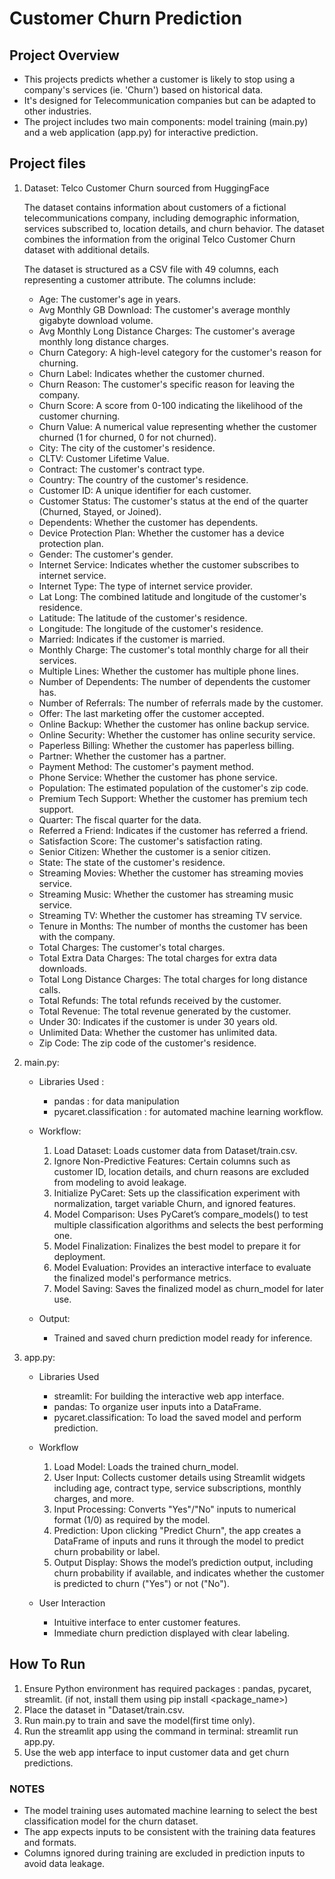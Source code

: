 # Customer Churn Prediction

## Project Overview
- This projects predicts whether a customer is likely to stop using a company's services (ie. 'Churn') based on historical data.
- It's designed for Telecommunication companies but can be adapted to other industries.
- The project includes two main components: model training (main.py) and a web application (app.py) for interactive prediction.

## Project files
1. Dataset: Telco Customer Churn sourced from HuggingFace
    
    The dataset contains information about customers of a fictional telecommunications company, including demographic information, services subscribed to, location details, and churn behavior. The dataset combines the information from the original Telco Customer Churn dataset with additional details.

    The dataset is structured as a CSV file with 49 columns, each representing a customer attribute. The columns include:

    * Age: The customer's age in years.
    * Avg Monthly GB Download: The customer's average monthly gigabyte download volume.
    * Avg Monthly Long Distance Charges: The customer's average monthly long distance charges.
    * Churn Category: A high-level category for the customer's reason for churning.
    * Churn Label: Indicates whether the customer churned.
    * Churn Reason: The customer's specific reason for leaving the company.
    * Churn Score: A score from 0-100 indicating the likelihood of the customer churning.
    * Churn Value: A numerical value representing whether the customer churned (1 for churned, 0 for not churned).
    * City: The city of the customer's residence.
    * CLTV: Customer Lifetime Value.
    * Contract: The customer's contract type.
    * Country: The country of the customer's residence.
    * Customer ID: A unique identifier for each customer.
    * Customer Status: The customer's status at the end of the quarter (Churned, Stayed, or Joined).
    * Dependents: Whether the customer has dependents.
    * Device Protection Plan: Whether the customer has a device protection plan.
    * Gender: The customer's gender.
    * Internet Service: Indicates whether the customer subscribes to internet service.
    * Internet Type: The type of internet service provider.
    * Lat Long: The combined latitude and longitude of the customer's residence.
    * Latitude: The latitude of the customer's residence.
    * Longitude: The longitude of the customer's residence.
    * Married: Indicates if the customer is married.
    * Monthly Charge: The customer's total monthly charge for all their services.
    * Multiple Lines: Whether the customer has multiple phone lines.
    * Number of Dependents: The number of dependents the customer has.
    * Number of Referrals: The number of referrals made by the customer.
    * Offer: The last marketing offer the customer accepted.
    * Online Backup: Whether the customer has online backup service.
    * Online Security: Whether the customer has online security service.
    * Paperless Billing: Whether the customer has paperless billing.
    * Partner: Whether the customer has a partner.
    * Payment Method: The customer's payment method.
    * Phone Service: Whether the customer has phone service.
    * Population: The estimated population of the customer's zip code.
    * Premium Tech Support: Whether the customer has premium tech support.
    * Quarter: The fiscal quarter for the data.
    * Referred a Friend: Indicates if the customer has referred a friend.
    * Satisfaction Score: The customer's satisfaction rating.
    * Senior Citizen: Whether the customer is a senior citizen.
    * State: The state of the customer's residence.
    * Streaming Movies: Whether the customer has streaming movies service.
    * Streaming Music: Whether the customer has streaming music service.
    * Streaming TV: Whether the customer has streaming TV service.
    * Tenure in Months: The number of months the customer has been with the company.
    * Total Charges: The customer's total charges.
    * Total Extra Data Charges: The total charges for extra data downloads.
    * Total Long Distance Charges: The total charges for long distance calls.
    * Total Refunds: The total refunds received by the customer.
    * Total Revenue: The total revenue generated by the customer.
    * Under 30: Indicates if the customer is under 30 years old.
    * Unlimited Data: Whether the customer has unlimited data.
    * Zip Code: The zip code of the customer's residence.

2. main.py:
    * Libraries Used : 
        * pandas : for data manipulation
        * pycaret.classification : for automated machine learning workflow.

    * Workflow:
        1. Load Dataset: Loads customer data from Dataset/train.csv.
        2. Ignore Non-Predictive Features: Certain columns such as customer ID, location details, and churn reasons are excluded from modeling to avoid leakage.
        3. Initialize PyCaret: Sets up the classification experiment with normalization, target variable Churn, and ignored features.
        4. Model Comparison: Uses PyCaret’s compare_models() to test multiple classification algorithms and selects the best performing one.
        5. Model Finalization: Finalizes the best model to prepare it for deployment.
        6. Model Evaluation: Provides an interactive interface to evaluate the finalized model's performance metrics.
        7. Model Saving: Saves the finalized model as churn_model for later use.

    * Output:

        * Trained and saved churn prediction model ready for inference.

3. app.py:
    * Libraries Used
        * streamlit: For building the interactive web app interface.
        * pandas: To organize user inputs into a DataFrame.
        * pycaret.classification: To load the saved model and perform prediction.

    * Workflow
        1. Load Model: Loads the trained churn_model.
        2. User Input: Collects customer details using Streamlit widgets including age, contract type, service subscriptions, monthly charges, and more.
        3. Input Processing: Converts "Yes"/"No" inputs to numerical format (1/0) as required by the model.
        4. Prediction: Upon clicking "Predict Churn", the app creates a DataFrame of inputs and runs it through the model to predict churn probability or label.
        5. Output Display: Shows the model’s prediction output, including churn probability if available, and indicates whether the customer is predicted to churn ("Yes") or not ("No").

    * User Interaction
        * Intuitive interface to enter customer features.
        * Immediate churn prediction displayed with clear labeling.

## How To Run

1. Ensure Python environment has required packages : pandas, pycaret, streamlit. (if not, install them using pip install <package_name>)
2. Place the dataset in "Dataset/train.csv.
3. Run main.py to train and save the model(first time only).
4. Run the streamlit app using the command in terminal: streamlit run app.py.
5. Use the web app interface to input customer data and get churn predictions.


### NOTES
* The model training uses automated machine learning to select the best classification model for the churn dataset.
* The app expects inputs to be consistent with the training data features and formats. 
* Columns ignored during training are excluded in prediction inputs to avoid data leakage.
        